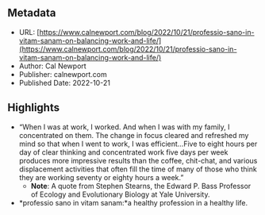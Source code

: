 ## Metadata
* URL: [https://www.calnewport.com/blog/2022/10/21/professio-sano-in-vitam-sanam-on-balancing-work-and-life/](https://www.calnewport.com/blog/2022/10/21/professio-sano-in-vitam-sanam-on-balancing-work-and-life/)
* Author: Cal Newport
* Publisher: calnewport.com
* Published Date: 2022-10-21


## Highlights
* “When I was at work, I worked. And when I was with my family, I concentrated on them. The change in focus cleared and refreshed my mind so that when I went to work, I was efficient…Five to eight hours per day of clear thinking and concentrated work five days per week produces more impressive results than the coffee, chit-chat, and various displacement activities that often fill the time of many of those who think they are working seventy or eighty hours a week.”
  * **Note**: A quote from Stephen Stearns, the Edward P. Bass Professor of Ecology and Evolutionary Biology at Yale University.
* *professio sano in vitam sanam:*a healthy profession in a healthy life.
